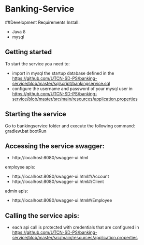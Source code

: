 # Banking-Service

##Development Requirements
Install:
- Java 8
- mysql 

## Getting started
To start the service you need to:
- import in mysql the startup database defined in the https://github.com/UTCN-SD-PS/banking-service/blob/master/sqlscript/bankingservice.sql
- configure the username and password of your mysql user in https://github.com/UTCN-SD-PS/banking-service/blob/master/src/main/resources/application.properties

## Starting the service
Go to bankingservice folder and execute the following command: 
gradlew.bat bootRun

## Accessing the service swagger:
- http://localhost:8080/swagger-ui.html

employee apis: 
- http://localhost:8080/swagger-ui.html#/Account
- http://localhost:8080/swagger-ui.html#/Client

admin apis:
- http://localhost:8080/swagger-ui.html#/Employee

## Calling the service apis:
- each api call is protected with credentials that are configured in https://github.com/UTCN-SD-PS/banking-service/blob/master/src/main/resources/application.properties

